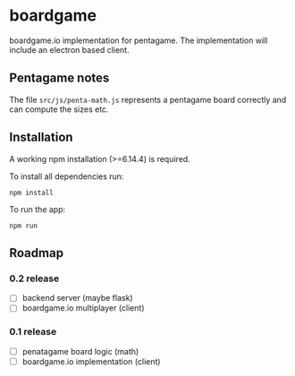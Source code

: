 # boardgame

boardgame.io implementation for pentagame. The implementation will include an electron based client.

## Pentagame notes

The file `src/js/penta-math.js` represents a pentagame board correctly and can compute the sizes etc.

## Installation

A working npm installation (>=6.14.4) is required.

To install all dependencies run:

`npm install`

To run the app:

`npm run`

## Roadmap

### 0.2 release

- [ ] backend server (maybe flask)
- [ ] boardgame.io multiplayer (client)

### 0.1 release

- [ ] penatagame board logic (math)
- [ ] boardgame.io implementation (client)
